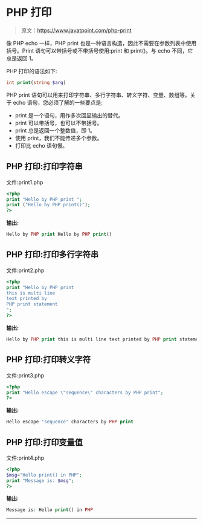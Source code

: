 # PHP 打印

> 原文：<https://www.javatpoint.com/php-print>

像 PHP echo 一样，PHP print 也是一种语言构造，因此不需要在参数列表中使用括号。Print 语句可以带括号或不带括号使用:print 和 print()。与 echo 不同，它总是返回 1。

PHP 打印的语法如下:

```php
int print(string $arg)

```

PHP print 语句可以用来打印字符串、多行字符串、转义字符、变量、数组等。关于 echo 语句，您必须了解的一些要点是:

*   print 是一个语句，用作多次回显输出的替代。
*   print 可以带括号，也可以不带括号。
*   print 总是返回一个整数值，即 1。
*   使用 print，我们不能传递多个参数。
*   打印比 echo 语句慢。

## PHP 打印:打印字符串

文件:print1.php

```php
<?php
print "Hello by PHP print ";
print ("Hello by PHP print()");
?>

```

**输出:**

```php
Hello by PHP print Hello by PHP print()

```

## PHP 打印:打印多行字符串

文件:print2.php

```php
<?php
print "Hello by PHP print
this is multi line
text printed by 
PHP print statement
";
?>

```

**输出:**

```php
Hello by PHP print this is multi line text printed by PHP print statement

```

## PHP 打印:打印转义字符

文件:print3.php

```php
<?php
print "Hello escape \"sequence\" characters by PHP print";
?>

```

**输出:**

```php
Hello escape "sequence" characters by PHP print

```

## PHP 打印:打印变量值

文件:print4.php

```php
<?php
$msg="Hello print() in PHP";
print "Message is: $msg";  
?>

```

**输出:**

```php
Message is: Hello print() in PHP

```

* * *